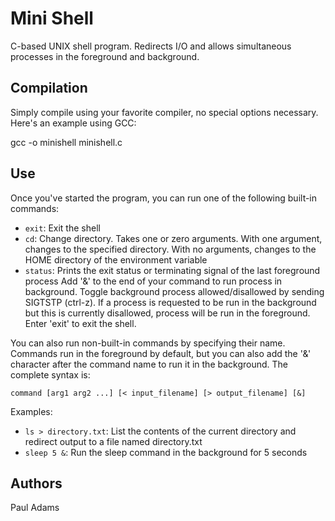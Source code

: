 # Mini Shell

C-based UNIX shell program. Redirects I/O and allows simultaneous processes in the foreground and background.

## Compilation

Simply compile using your favorite compiler, no special options necessary. Here's an example using GCC:

gcc -o minishell minishell.c

## Use

Once you've started the program, you can run one of the following built-in commands:

* `exit`: Exit the shell
* `cd`: Change directory. Takes one or zero arguments. With one argument, changes to the specified directory. With no arguments, changes to the HOME directory of the environment variable
* `status`: Prints the exit status or terminating signal of the last foreground process
 Add '&' to the end of your command to run process in background. Toggle background process allowed/disallowed by sending SIGTSTP (ctrl-z). If a process is requested to be run in the background but this is currently disallowed, process will be run in the foreground. Enter 'exit' to exit the shell.

You can also run non-built-in commands by specifying their name. Commands run in the foreground by default, but you can also add the '&' character after the command name to run it in the background. The complete syntax is:

`command [arg1 arg2 ...] [< input_filename] [> output_filename] [&]`

Examples:

* `ls > directory.txt`: List the contents of the current directory and redirect output to a file named directory.txt
* `sleep 5 &`: Run the sleep command in the background for 5 seconds

## Authors

Paul Adams